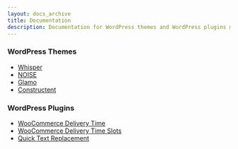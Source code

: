 ```yaml
---
layout: docs_archive
title: Documentation
description: Documentation for WordPress themes and WordPress plugins made by FitWP
---
```


<div class="col-md-6">
	<div class="panel panel-info">
		<div class="panel-heading">
			<h3 class="panel-title">WordPress Themes</h3>
		</div>
		<div class="panel-body">
			<ul class="list-unstyled">
				<li><i class="fa fa-file-text-o text-info"></i><a href="/docs/whisper">Whisper</a></li>
				<li><i class="fa fa-file-text-o text-info"></i><a href="/docs/noise">NOISE</a></li>
				<li><i class="fa fa-file-text-o text-info"></i><a href="/docs/glamo">Glamo</a></li>
				<li><i class="fa fa-file-text-o text-info"></i><a href="/docs/constructent">Constructent</a></li>
			</ul>
		</div>
	</div>
</div>
<div class="col-md-6">
	<div class="panel panel-info">
		<div class="panel-heading">
			<h3 class="panel-title">WordPress Plugins</h3>
		</div>
		<div class="panel-body">
			<ul class="list-unstyled">
				<li><i class="fa fa-file-text-o text-info"></i><a href="/docs/woocommerce-delivery-time">WooCommerce Delivery Time</a></li>
				<li><i class="fa fa-file-text-o text-info"></i><a href="/docs/woocommerce-delivery-time-slots">WooCommerce Delivery Time Slots</a></li>
				<li><i class="fa fa-file-text-o text-info"></i><a href="/docs/quick-text-replacement">Quick Text Replacement</a></li>
			</ul>
		</div>
	</div>
</div>
